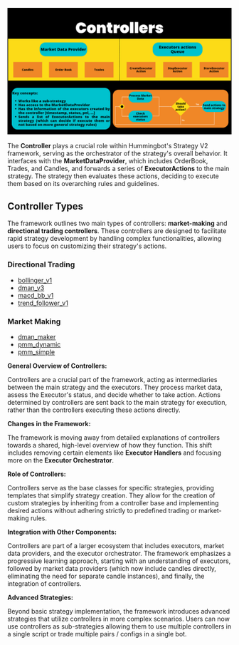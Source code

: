 ![](../diagrams/10.png)

The **Controller** plays a crucial role within Hummingbot's Strategy V2 framework, serving as the orchestrator of the strategy's overall behavior. It interfaces with the **MarketDataProvider**, which includes OrderBook, Trades, and Candles, and forwards a series of **ExecutorActions** to the main strategy. The strategy then evaluates these actions, deciding to execute them based on its overarching rules and guidelines.

## Controller Types

The framework outlines two main types of controllers: **market-making** and **directional trading controllers**.
These controllers are designed to facilitate rapid strategy development by handling complex functionalities, allowing users to focus on customizing their strategy's actions.


### Directional Trading

- [bollinger_v1](https://github.com/hummingbot/hummingbot/blob/development/controllers/directional_trading/bollinger_v1.py)
- [dman_v3](https://github.com/hummingbot/hummingbot/blob/development/controllers/directional_trading/dman_v3.py)
- [macd_bb_v1](https://github.com/hummingbot/hummingbot/blob/development/controllers/directional_trading/macd_bb_v1.py)
- [trend_follower_v1](https://github.com/hummingbot/hummingbot/blob/development/controllers/directional_trading/trend_follower_v1.py)


### Market Making 

- [dman_maker](https://github.com/hummingbot/hummingbot/blob/development/controllers/market_making/dman_maker.py)
- [pmm_dynamic](https://github.com/hummingbot/hummingbot/blob/development/controllers/market_making/pmm_dynamic.py)
- [pmm_simple](https://github.com/hummingbot/hummingbot/blob/development/controllers/market_making/pmm_simple.py)


**General Overview of Controllers:**

Controllers are a crucial part of the framework, acting as intermediaries between the main strategy and the executors.
They process market data, assess the Executor's status, and decide whether to take action.
Actions determined by controllers are sent back to the main strategy for execution, rather than the controllers executing these actions directly.

**Changes in the Framework:**

The framework is moving away from detailed explanations of controllers towards a shared, high-level overview of how they function.
This shift includes removing certain elements like **Executor Handlers** and focusing more on the **Executor Orchestrator**.

**Role of Controllers:**

Controllers serve as the base classes for specific strategies, providing templates that simplify strategy creation.
They allow for the creation of custom strategies by inheriting from a controller base and implementing desired actions without adhering strictly to predefined trading or market-making rules.

**Integration with Other Components:**

Controllers are part of a larger ecosystem that includes executors, market data providers, and the executor orchestrator.
The framework emphasizes a progressive learning approach, starting with an understanding of executors, followed by market data providers (which now include candles directly, eliminating the need for separate candle instances), and finally, the integration of controllers.

**Advanced Strategies:**

Beyond basic strategy implementation, the framework introduces advanced strategies that utilize controllers in more complex scenarios.
Users can now use controllers as sub-strategies allowing them to use multiple controllers in a single script or trade multiple pairs / configs in a single bot. 